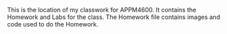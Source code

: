 This is the location of my classwork for APPM4600.
It contains the Homework and Labs for the class.
The Homework file contains images and code used to do the Homework.
